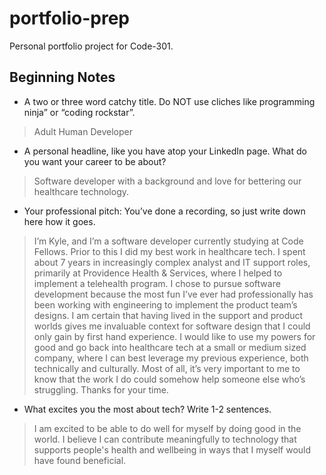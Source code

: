 # portfolio-prep
Personal portfolio project for Code-301.  

## Beginning Notes

- A two or three word catchy title. Do NOT use cliches like  programming ninja” or “coding rockstar”.

> Adult Human Developer

- A personal headline, like you have atop your LinkedIn page. What do you want your career to be about?

> Software developer with a background and love for bettering our healthcare technology.

- Your professional pitch: You’ve done a recording, so just write down here how it goes.

> I’m Kyle, and I’m a software developer currently studying at Code Fellows. Prior to this I did my best work in healthcare tech.  I spent about 7 years in increasingly complex analyst and IT support roles, primarily at Providence Health & Services, where I helped to implement a telehealth program. I chose to pursue software development because the most fun I’ve ever had professionally has been working with engineering to implement the product team’s designs. I am certain that having lived in the support and product worlds gives me invaluable context for software design that I could only gain by first hand experience. I would like to use my powers for good and go back into healthcare tech at a small or medium sized company, where I can best leverage my previous experience, both technically and culturally. Most of all, it’s very important to me to know that the work I do could somehow help someone else who’s struggling. Thanks for your time.

- What excites you the most about tech? Write 1-2 sentences.

> I am excited to be able to do well for myself by doing good in the world.  I believe I can contribute meaningfully to technology that supports people's health and wellbeing in ways that I myself would have found beneficial.

